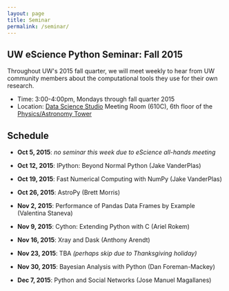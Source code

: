 ```yaml
---
layout: page
title: Seminar
permalink: /seminar/
---
```


## UW eScience Python Seminar: Fall 2015

Throughout UW's 2015 fall quarter, we will meet weekly to hear from UW
community members about the computational tools they use for their own
research.

- Time: 3:00-4:00pm, Mondays through fall quarter 2015
- Location: [Data Science Studio](http://escience.washington.edu/dss) Meeting Room (610C), 6th floor of the [Physics/Astronomy Tower](http://uw.edu/maps/?pat)


## Schedule

- **Oct 5, 2015**: *no seminar this week due to eScience all-hands meeting*

- **Oct 12, 2015**: IPython: Beyond Normal Python (Jake VanderPlas)

- **Oct 19, 2015**: Fast Numerical Computing with NumPy (Jake VanderPlas)

- **Oct 26, 2015**: AstroPy (Brett Morris)

- **Nov 2, 2015**: Performance of Pandas Data Frames by Example (Valentina Staneva)

- **Nov 9, 2015**: Cython: Extending Python with C (Ariel Rokem)

- **Nov 16, 2015**: Xray and Dask (Anthony Arendt)

- **Nov 23, 2015**: TBA *(perhaps skip due to Thanksgiving holiday)*

- **Nov 30, 2015**: Bayesian Analysis with Python (Dan Foreman-Mackey)

- **Dec 7, 2015**: Python and Social Networks (Jose Manuel Magallanes)